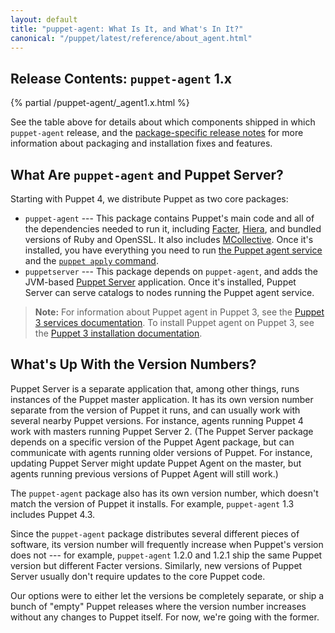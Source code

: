 ```yaml
---
layout: default
title: "puppet-agent: What Is It, and What's In It?"
canonical: "/puppet/latest/reference/about_agent.html"
---
```


[Facter]: /facter/latest/
[Hiera]: /hiera/latest/
[MCollective]: /mcollective/
[agent]: ./services_agent_unix.html
[apply]: ./services_apply.html
[Puppet Server]: /puppetserver/latest/
[release notes]: ./release_notes_agent.html

## Release Contents: `puppet-agent` 1.x

{% partial /puppet-agent/_agent1.x.html %}

See the table above for details about which components shipped in which `puppet-agent` release, and the [package-specific release notes][release notes] for more information about packaging and installation fixes and features.

## What Are `puppet-agent` and Puppet Server?

Starting with Puppet 4, we distribute Puppet as two core packages:

- `puppet-agent` --- This package contains Puppet's main code and all of the dependencies needed to run it, including [Facter][], [Hiera][], and bundled versions of Ruby and OpenSSL. It also includes [MCollective][]. Once it's installed, you have everything you need to run [the Puppet agent service][agent] and the [`puppet apply` command][apply].
- `puppetserver` --- This package depends on `puppet-agent`, and adds the JVM-based [Puppet Server][] application. Once it's installed, Puppet Server can serve catalogs to nodes running the Puppet agent service.

> **Note:** For information about Puppet agent in Puppet 3, see the [Puppet 3 services documentation](/puppet/3.8/reference/services_commands.html#puppet-agent). To install Puppet agent on Puppet 3, see the [Puppet 3 installation documentation](/puppet/3.8/reference/pre_install.html#next-install-puppet).

## What's Up With the Version Numbers?

Puppet Server is a separate application that, among other things, runs instances of the Puppet master application. It has its own version number separate from the version of Puppet it runs, and can usually work with several nearby Puppet versions. For instance, agents running Puppet 4 work with masters running Puppet Server 2. (The Puppet Server package depends on a specific version of the Puppet Agent package, but can communicate with agents running older versions of Puppet. For instance, updating Puppet Server might update Puppet Agent on the master, but agents running previous versions of Puppet Agent will still work.)

The `puppet-agent` package also has its own version number, which doesn't match the version of Puppet it installs. For example, `puppet-agent` 1.3 includes Puppet 4.3.

Since the `puppet-agent` package distributes several different pieces of software, its version number will frequently increase when Puppet's version does not --- for example, `puppet-agent` 1.2.0 and 1.2.1 ship the same Puppet version but different Facter versions. Similarly, new versions of Puppet Server usually don't require updates to the core Puppet code.

Our options were to either let the versions be completely separate, or ship a bunch of "empty" Puppet releases where the version number increases without any changes to Puppet itself. For now, we're going with the former.
